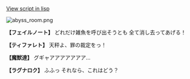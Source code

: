 [View script in lisp](../scripts/110160243.txt)

![abyss_room.png](../images/backgrounds/abyss_room.png)

**【フェイルノート】**
どれだけ雑魚を呼び出そうとも
全て消し去ってあげる！

**【ティファレト】**
天秤よ、罪の裁定をっ！

**【魔獣達】**
グギャアアアアアアア…

**【ラグナロク】**
ふふっ
それなら、これはどう？